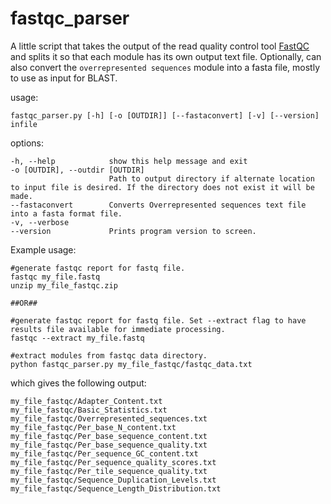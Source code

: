 # fastqc_parser
A little script that takes the output of the read quality control tool [FastQC](https://github.com/s-andrews/FastQC) and splits it so that each module has its own output text file. Optionally, can also convert the `overrepresented sequences` module into a fasta file, mostly to use as input for BLAST.

usage:

```
fastqc_parser.py [-h] [-o [OUTDIR]] [--fastaconvert] [-v] [--version] infile
```

options:

  ```
  -h, --help            show this help message and exit
  -o [OUTDIR], --outdir [OUTDIR]
                        Path to output directory if alternate location to input file is desired. If the directory does not exist it will be made.
  --fastaconvert        Converts Overrepresented sequences text file into a fasta format file.
  -v, --verbose         
  --version             Prints program version to screen.
  ```

  Example usage:
  
  ```
  #generate fastqc report for fastq file.
  fastqc my_file.fastq
  unzip my_file_fastqc.zip

  ##OR##
  
  #generate fastqc report for fastq file. Set --extract flag to have results file available for immediate processing. 
  fastqc --extract my_file.fastq

  #extract modules from fastqc data directory. 
  python fastqc_parser.py my_file_fastqc/fastqc_data.txt
  ```

  which gives the following output:
  
  ```
  my_file_fastqc/Adapter_Content.txt
  my_file_fastqc/Basic_Statistics.txt
  my_file_fastqc/Overrepresented_sequences.txt
  my_file_fastqc/Per_base_N_content.txt
  my_file_fastqc/Per_base_sequence_content.txt
  my_file_fastqc/Per_base_sequence_quality.txt
  my_file_fastqc/Per_sequence_GC_content.txt
  my_file_fastqc/Per_sequence_quality_scores.txt
  my_file_fastqc/Per_tile_sequence_quality.txt
  my_file_fastqc/Sequence_Duplication_Levels.txt
  my_file_fastqc/Sequence_Length_Distribution.txt
  ```
